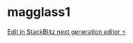 # magglass1

[Edit in StackBlitz next generation editor ⚡️](https://stackblitz.com/~/github.com/ziherMP-dev/magglass1)
